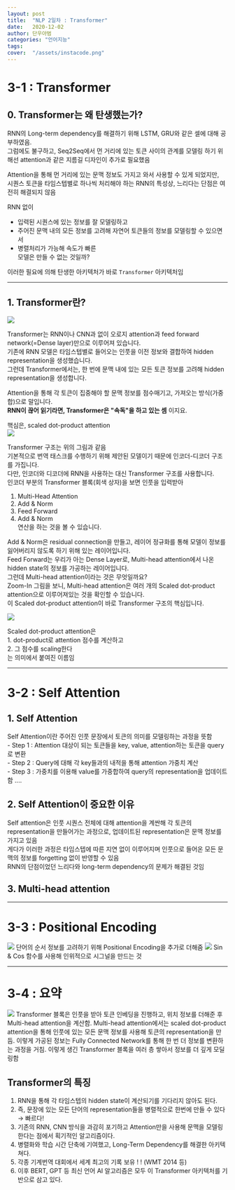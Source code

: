 ```yaml
---
layout: post
title:  "NLP 2일차 : Transformer"
date:   2020-12-02
author: 단우아범
categories: "언어지능"
tags:	
cover:  "/assets/instacode.png"
---
```


# 3-1 : Transformer
## 0. Transformer는 왜 탄생했는가?
 RNN의 Long-term dependency를 해결하기 위해 LSTM, GRU와 같은 셀에 대해 공부하였음.  
 그럼에도 불구하고, Seq2Seq에서 먼 거리에 있는 토큰 사이의 관계를 모델링 하기 위해선 attention과 같은 지름길 디자인이 추가로 필요했음  
 
 Attention을 통해 먼 거리에 있는 문맥 정보도 가지고 와서 사용할 수 있게 되었지만,  
 시퀀스 토큰을 타임스텝별로 하나씩 처리해야 하는 RNN의 특성상, 느리다는 단점은 여전히 해결되지 않음
 
 RNN 없이
  - 입력된 시퀀스에 있는 정보를 잘 모델링하고
  - 주어진 문맥 내의 모든 정보를 고려해 자연어 토큰들의 정보를 모델링할 수 있으면서
  - 병렬처리가 가능해 속도가 빠른  
모델은 만들 수 없는 것일까?  
 
 이러한 필요에 의해 탄생한 아키텍처가 바로 `Transformer` 아키텍처임
 
---
 
## 1. Transformer란?
  <img src = "https://user-images.githubusercontent.com/59005950/100830387-e2d8b300-34a6-11eb-83b3-ba5719940282.png/">  
  
Transformer는 RNN이나 CNN과 없이 오로지 attention과 feed forward network(=Dense layer)만으로 이루어져 있습니다.  
기존에 RNN 모델은 타임스텝별로 들어오는 인풋을 이전 정보와 결합하여 hidden representation을 생성했습니다.  
그런데 Transformer에서는, 한 번에 문맥 내에 있는 모든 토큰 정보를 고려해 hidden representation을 생성합니다.  
  
Attention을 통해 각 토큰이 집중해야 할 문맥 정보를 점수매기고, 가져오는 방식(가중합)으로 말입니다.  
__RNN이 끊어 읽기라면, Transformer은 "속독"을 하고 있는 셈__ 이지요.

  핵심은, scaled dot-product attention  
  <img src = "https://user-images.githubusercontent.com/59005950/100830394-e409e000-34a6-11eb-8fe0-d1795ad4288b.png/">  
  
  Transformer 구조는 위의 그림과 같음  
기본적으로 번역 태스크를 수행하기 위해 제안된 모델이기 때문에 인코더-디코더 구조를 가집니다.  
다만, 인코더와 디코더에 RNN을 사용하는 대신 Transformer 구조를 사용합니다.  
인코더 부분의 Transformer 블록(회색 상자)을 보면 인풋을 입력받아  
  1. Multi-Head Attention
  2. Add & Norm
  3. Feed Forward
  4. Add & Norm  
연산을 하는 것을 볼 수 있습니다.  

Add & Norm은 residual connection을 만들고, 레이어 정규화를 통해 모델이 정보를 잃어버리지 않도록 하기 위해 있는 레이어입니다.  
Feed Forward는 우리가 아는 Dense Layer로, Multi-head attention에서 나온 hidden state의 정보를 가공하는 레이어입니다.  
그런데 Multi-head attention이라는 것은 무엇일까요?  
Zoom-In 그림을 보니, Multi-head attention은 여러 개의 Scaled dot-product attention으로 이루어져있는 것을 확인할 수 있습니다.  
이 Scaled dot-product attention이 바로 Transformer 구조의 핵심입니다.  

  <Scaled dot-product attention>
  <img src = "https://user-images.githubusercontent.com/59005950/100830396-e4a27680-34a6-11eb-9cc3-496871f37931.png/">
  
  Scaled dot-product attention은  
    1. dot-product로 attention 점수를 계산하고  
    2. 그 점수를 scaling한다  
  는 의미에서 붙여진 이름임  
  
---
  
# 3-2 : Self Attention
## 1. Self Attention
  Self Attention이란 주어진 인풋 문장에서 토큰의 의미를 모델링하는 과정을 뜻함  
    - Step 1 : Attention 대상이 되는 토큰들을 key, value, attention하는 토큰을 query로 변환  
    - Step 2 : Query에 대해 각 key들과의 내적을 통해 attention 가중치 계산  
    - Step 3 : 가중치를 이용해 value를 가중합하여 query의 representation을 업데이트함
  ....  
  
## 2. Self Attention이 중요한 이유
  Self attention은 인풋 시퀀스 전체에 대해 attention을 계싼해 각 토큰의 representation을 만들어가는 과정으로, 업데이트된 representation은 문맥 정보를 가지고 있음  
  게다가 이러한 과정은 타임스텝에 따른 지연 없이 이루어지며 인풋으로 들어온 모든 문맥의 정보를 forgetting 없이 반영할 수 있음  
  RNN의 단점이었던 느리다와 long-term dependency의 문제가 해결된 것임
  
  
## 3. Multi-head attention
  
---
  
# 3-3 : Positional Encoding
  <img src = "https://user-images.githubusercontent.com/59005950/100831730-b5413900-34a9-11eb-9fde-3fc5c4e42ef2.png/">  
  단어의 순서 정보를 고려하기 위해 Positional Encoding을 추가로 더해줌  
  
  <img src = "https://user-images.githubusercontent.com/59005950/100831732-b70afc80-34a9-11eb-819c-c474302aa602.png/">  
  Sin & Cos 함수를 사용해 인위적으로 시그널을 만드는 것
  
---
  
# 3-4 : 요약
<img src = "https://user-images.githubusercontent.com/59005950/100831889-ffc2b580-34a9-11eb-8381-b919aa8523c0.png/">  
Transformer 블록은 인풋을 받아 토큰 인베딩을 진행하고, 위치 정보를 더해준 후 Multi-head attention을 계산함.  
Multi-head attention에서는 scaled dot-product attention을 통해 인풋에 있는 모든 문맥 정보를 사용해 토큰의 representation을 만듬.  
이렇게 가공된 정보는 Fully Connected Network를 통해 한 번 더 정보를 변환하는 과정을 거침.  
이렇게 생긴 Transformer 블록을 여러 층 쌓아서 정보를 더 깊게 모딜링함  

## Transformer의 특징
  1. RNN을 통해 각 타임스텝의 hidden state이 계산되기를 기다리지 않아도 된다.
  2. 즉, 문장에 있는 모든 단어의 representation들을 병렬적으로 한번에 만들 수 있다 →  빠르다!
  3. 기존의 RNN, CNN 방식을 과감히 포기하고 Attention만을 사용해 문맥을 모델링한다는 점에서 획기적인 알고리즘이다.
  4. 병렬화와 학습 시간 단축에 기여했고, Long-Term Dependency를 해결한 아키텍쳐다.
  5. 각종 기계번역 대회에서 세계 최고의 기록 보유 ! ! (WMT 2014 등)
  6. 이후 BERT, GPT 등 최신 언어 AI 알고리즘은 모두 이 Transformer 아키텍처를 기반으로 삼고 있다.

  
  
  
